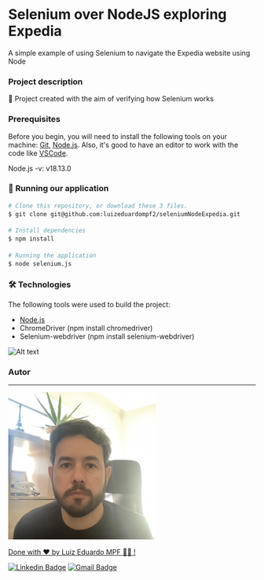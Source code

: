 # Selenium over NodeJS exploring Expedia
A simple example of using Selenium to navigate the Expedia website using Node

### Project description
🚀 Project created with the aim of verifying how Selenium works

### Prerequisites
Before you begin, you will need to install the following tools on your machine:
[Git](https://git-scm.com), [Node.js](https://nodejs.org/en/).
Also, it's good to have an editor to work with the code like [VSCode](https://code.visualstudio.com/).

Node.js -v:  v18.13.0

### 🎲 Running our application

```bash
# Clone this repository, or download these 3 files.
$ git clone git@github.com:luizeduardompf2/seleniumNodeExpedia.git

# Install dependencies
$ npm install

# Running the application
$ node selenium.js
```

### 🛠 Technologies

The following tools were used to build the project:

- [Node.js](https://nodejs.org/en/)
- ChromeDriver (npm install chromedriver)
- Selenium-webdriver (npm install selenium-webdriver)


![Alt text](readme.image.png)


### Autor

---

<a href="https://github.com/luizeduardompf2">
 <img style="border-radius: 30;" src="https://raw.githubusercontent.com/luizeduardompf2/public/main/images/photo/me.png" width="300px;" alt=""/>
 <br />

Done with ❤️ by Luiz Eduardo MPF 👋🏽 !

[![Linkedin Badge](https://img.shields.io/badge/-LuizEduardoMPF-blue?style=flat-square&logo=Linkedin&logoColor=white&link=https://www.linkedin.com/in/luizeduardompf/)](https://www.linkedin.com/in/luizeduardompf/)
[![Gmail Badge](https://img.shields.io/badge/-luizeduardompf2@gmail.com-c14438?style=flat-square&logo=Gmail&logoColor=white&link=mailto:luizeduardompf2@gmail.com)](mailto:luizeduardompf2@gmail.com)
